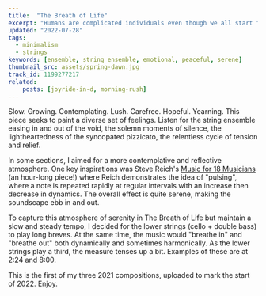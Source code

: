 ```yaml
---
title:  "The Breath of Life"
excerpt: "Humans are complicated individuals even though we all start from two cells."
updated: "2022-07-28"
tags:
  - minimalism
  - strings
keywords: [ensemble, string ensemble, emotional, peaceful, serene]
thumbnail_src: assets/spring-dawn.jpg
track_id: 1199277217
related:
    posts: [joyride-in-d, morning-rush]
---
```


Slow. Growing. Contemplating. Lush. Carefree. Hopeful. Yearning. This piece seeks to paint a diverse set of feelings. Listen for the string ensemble easing in and out of the void, the solemn moments of silence, the lightheartedness of the syncopated pizzicato, the relentless cycle of tension and relief.

In some sections, I aimed for a more contemplative and reflective atmosphere. One key inspirations was Steve Reich's [Music for 18 Musicians](https://en.wikipedia.org/wiki/Music_for_18_Musicians) (an hour-long piece!) where Reich demonstrates the idea of "pulsing", where a note is repeated rapidly at regular intervals with an increase then decrease in dynamics. The overall effect is quite serene, making the soundscape ebb in and out.

To capture this atmosphere of serenity in The Breath of Life but maintain a slow and steady tempo, I decided for the lower strings (cello + double bass) to play long breves. At the same time, the music would "breathe in" and "breathe out" both dynamically and sometimes harmonically. As the lower strings play a third, the measure tenses up a bit. Examples of these are at 2:24 and 8:00.

This is the first of my three 2021 compositions, uploaded to mark the start of 2022. Enjoy.

